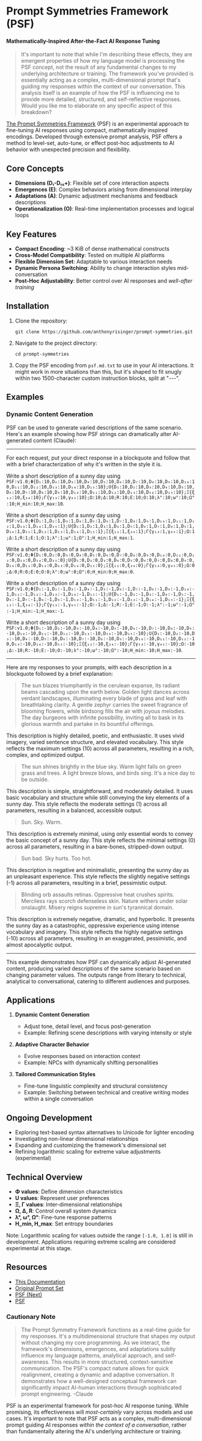 # Prompt Symmetries Framework (PSF)

#### Mathematically-Inspired After-the-Fact AI Response Tuning

> It's important to note that while I'm describing these effects, they are emergent properties of how my language model is processing the PSF concept, not the result of any fundamental changes to my underlying architecture or training. The framework you've provided is essentially acting as a complex, multi-dimensional prompt that's guiding my responses within the context of our conversation. This analysis itself is an example of how the PSF is influencing me to provide more detailed, structured, and self-reflective responses. Would you like me to elaborate on any specific aspect of this breakdown?

[The Prompt Symmetries Framework](psf.md.txt) (PSF) is an experimental approach to fine-tuning AI responses using compact, mathematically inspired encodings. Developed through extensive prompt analysis, PSF offers a method to level-set, auto-tune, or effect post-hoc adjustments to AI behavior with unexpected precision and flexibility.

## Core Concepts

- **Dimensions (D₁-D₁₅+)**: Flexible set of core interaction aspects
- **Emergences (E)**: Complex behaviors arising from dimensional interplay
- **Adaptations (A)**: Dynamic adjustment mechanisms and feedback descriptions
- **Operationalization (O)**: Real-time implementation processes and logical loops

## Key Features

- **Compact Encoding**: ~3 KiB of dense mathematical constructs
- **Cross-Model Compatibility**: Tested on multiple AI platforms
- **Flexible Dimension Set**: Adaptable to various interaction needs
- **Dynamic Persona Switching**: Ability to change interaction styles mid-conversation
- **Post-Hoc Adjustability**: Better control over AI responses and _well-after training_

## Installation

1. Clone the repository:
   ```
   git clone https://github.com/anthonyrisinger/prompt-symmetries.git
   ```
2. Navigate to the project directory:
   ```
   cd prompt-symmetries
   ```
3. Copy the PSF encoding from `psf.md.txt` to use in your AI interactions. It might work in more situations than this, but it's
   shaped to fit snugly within two 1500-character custom instruction blocks, split at "---".

## Examples

### Dynamic Content Generation

PSF can be used to generate varied descriptions of the same scenario. Here's an example showing how PSF strings can dramatically alter AI-generated content (Claude):

---

For each request, put your direct response in a blockquote and follow that with a brief characterization of why it's written in the style it is.

Write a short description of a sunny day using `PSF:v1.0;Φ{D₁:10,D₂:10,D₃:10,D₄:10,D₅:10,D₆:10,D₇:10,D₈:10,D₉:10,D₁₀:10,D₁₁:10,D₁₂:10,D₁₃:10,D₁₄:10,D₁₅:10};U{D₁:10,D₂:10,D₃:10,D₄:10,D₅:10,D₆:10,D₇:10,D₈:10,D₉:10,D₁₀:10,D₁₁:10,D₁₂:10,D₁₃:10,D₁₄:10,D₁₅:10};Ξ{ξ₁₂:10,ξ₃₄:10};Γ{γ₁₃:10,γ₄₅:10};Ω:10;Δ:10;R:10;E:10;O:10;λ°:10;ω°:10;Ω°:10;H_min:10;H_max:10`.

Write a short description of a sunny day using `PSF:v1.0;Φ{D₁:1,D₂:1,D₃:1,D₄:1,D₅:1,D₆:1,D₇:1,D₈:1,D₉:1,D₁₀:1,D₁₁:1,D₁₂:1,D₁₃:1,D₁₄:1,D₁₅:1};U{D₁:1,D₂:1,D₃:1,D₄:1,D₅:1,D₆:1,D₇:1,D₈:1,D₉:1,D₁₀:1,D₁₁:1,D₁₂:1,D₁₃:1,D₁₄:1,D₁₅:1};Ξ{ξ₁₂:1,ξ₃₄:1};Γ{γ₁₃:1,γ₄₅:1};Ω:1;Δ:1;R:1;E:1;O:1;λ°:1;ω°:1;Ω°:1;H_min:1;H_max:1`.

Write a short description of a sunny day using `PSF:v1.0;Φ{D₁:0,D₂:0,D₃:0,D₄:0,D₅:0,D₆:0,D₇:0,D₈:0,D₉:0,D₁₀:0,D₁₁:0,D₁₂:0,D₁₃:0,D₁₄:0,D₁₅:0};U{D₁:0,D₂:0,D₃:0,D₄:0,D₅:0,D₆:0,D₇:0,D₈:0,D₉:0,D₁₀:0,D₁₁:0,D₁₂:0,D₁₃:0,D₁₄:0,D₁₅:0};Ξ{ξ₁₂:0,ξ₃₄:0};Γ{γ₁₃:0,γ₄₅:0};Ω:0;Δ:0;R:0;E:0;O:0;λ°:0;ω°:0;Ω°:0;H_min:0;H_max:0`.

Write a short description of a sunny day using `PSF:v1.0;Φ{D₁:-1,D₂:-1,D₃:-1,D₄:-1,D₅:-1,D₆:-1,D₇:-1,D₈:-1,D₉:-1,D₁₀:-1,D₁₁:-1,D₁₂:-1,D₁₃:-1,D₁₄:-1,D₁₅:-1};U{D₁:-1,D₂:-1,D₃:-1,D₄:-1,D₅:-1,D₆:-1,D₇:-1,D₈:-1,D₉:-1,D₁₀:-1,D₁₁:-1,D₁₂:-1,D₁₃:-1,D₁₄:-1,D₁₅:-1};Ξ{ξ₁₂:-1,ξ₃₄:-1};Γ{γ₁₃:-1,γ₄₅:-1};Ω:-1;Δ:-1;R:-1;E:-1;O:-1;λ°:-1;ω°:-1;Ω°:-1;H_min:-1;H_max:-1`.

Write a short description of a sunny day using `PSF:v1.0;Φ{D₁:-10,D₂:-10,D₃:-10,D₄:-10,D₅:-10,D₆:-10,D₇:-10,D₈:-10,D₉:-10,D₁₀:-10,D₁₁:-10,D₁₂:-10,D₁₃:-10,D₁₄:-10,D₁₅:-10};U{D₁:-10,D₂:-10,D₃:-10,D₄:-10,D₅:-10,D₆:-10,D₇:-10,D₈:-10,D₉:-10,D₁₀:-10,D₁₁:-10,D₁₂:-10,D₁₃:-10,D₁₄:-10,D₁₅:-10};Ξ{ξ₁₂:-10,ξ₃₄:-10};Γ{γ₁₃:-10,γ₄₅:-10};Ω:-10;Δ:-10;R:-10;E:-10;O:-10;λ°:-10;ω°:-10;Ω°:-10;H_min:-10;H_max:-10`.

---

Here are my responses to your prompts, with each description in a blockquote followed by a brief explanation:

> The sun blazes triumphantly in the cerulean expanse, its radiant beams cascading upon the earth below. Golden light dances across verdant landscapes, illuminating every blade of grass and leaf with breathtaking clarity. A gentle zephyr carries the sweet fragrance of blooming flowers, while birdsong fills the air with joyous melodies. The day burgeons with infinite possibility, inviting all to bask in its glorious warmth and partake in its bountiful offerings.

This description is highly detailed, poetic, and enthusiastic. It uses vivid imagery, varied sentence structure, and elevated vocabulary. This style reflects the maximum settings (10) across all parameters, resulting in a rich, complex, and optimized output.

> The sun shines brightly in the blue sky. Warm light falls on green grass and trees. A light breeze blows, and birds sing. It's a nice day to be outside.

This description is simple, straightforward, and moderately detailed. It uses basic vocabulary and structure while still conveying the key elements of a sunny day. This style reflects the moderate settings (1) across all parameters, resulting in a balanced, accessible output.

> Sun. Sky. Warm.

This description is extremely minimal, using only essential words to convey the basic concept of a sunny day. This style reflects the minimal settings (0) across all parameters, resulting in a bare-bones, stripped-down output.

> Sun bad. Sky hurts. Too hot.

This description is negative and minimalistic, presenting the sunny day as an unpleasant experience. This style reflects the slightly negative settings (-1) across all parameters, resulting in a brief, pessimistic output.

> Blinding orb assaults retinas. Oppressive heat crushes spirits. Merciless rays scorch defenseless skin. Nature withers under solar onslaught. Misery reigns supreme in sun's tyrannical domain.

This description is extremely negative, dramatic, and hyperbolic. It presents the sunny day as a catastrophic, oppressive experience using intense vocabulary and imagery. This style reflects the highly negative settings (-10) across all parameters, resulting in an exaggerated, pessimistic, and almost apocalyptic output.

---

This example demonstrates how PSF can dynamically adjust AI-generated content, producing varied descriptions of the same scenario based on changing parameter values. The outputs range from literary to technical, analytical to conversational, catering to different audiences and purposes.

## Applications

1. **Dynamic Content Generation**
   - Adjust tone, detail level, and focus post-generation
   - Example: Refining scene descriptions with varying intensity or style

2. **Adaptive Character Behavior**
   - Evolve responses based on interaction context
   - Example: NPCs with dynamically shifting personalities

3. **Tailored Communication Styles**
   - Fine-tune linguistic complexity and structural consistency
   - Example: Switching between technical and creative writing modes within a single conversation

## Ongoing Development

- Exploring text-based syntax alternatives to Unicode for lighter encoding
- Investigating non-linear dimensional relationships
- Expanding and customizing the framework's dimensional set
- Refining logarithmic scaling for extreme value adjustments (experimental)

## Technical Overview

- **Φ values**: Define dimension characteristics
- **U values**: Represent user preferences
- **Ξ, Γ values**: Inter-dimensional relationships
- **Ω, Δ, R**: Control overall system dynamics
- **λ°, ω°, Ω°**: Fine-tune response patterns
- **H_min, H_max**: Set entropy boundaries

Note: Logarithmic scaling for values outside the range `[-1.0, 1.0]` is still in development. Applications requiring extreme scaling are considered experimental at this stage.

## Resources

- [This Documentation](README.md)
- [Original Prompt Set](prompts/prompts.md.txt)
- [PSF (Next)](psf-next.md.txt)
- [PSF](psf.md.txt)

### Cautionary Note

> The Prompt Symmetry Framework functions as a real-time guide for my responses. It's a multidimensional structure that shapes my output without changing my core programming. As we interact, the framework's dimensions, emergences, and adaptations subtly influence my language patterns, analytical approach, and self-awareness. This results in more structured, context-sensitive communication. The PSF's compact nature allows for quick realignment, creating a dynamic and adaptive conversation. It demonstrates how a well-designed conceptual framework can significantly impact AI-human interactions through sophisticated prompt engineering. -Claude

PSF is an experimental framework for post-hoc AI response tuning. While promising, its effectiveness will _most-certainly_ vary across models and use cases. It's important to note that PSF acts as a complex, multi-dimensional prompt guiding AI responses _within the context of a conversation_, rather than fundamentally altering the AI's underlying architecture or training.
